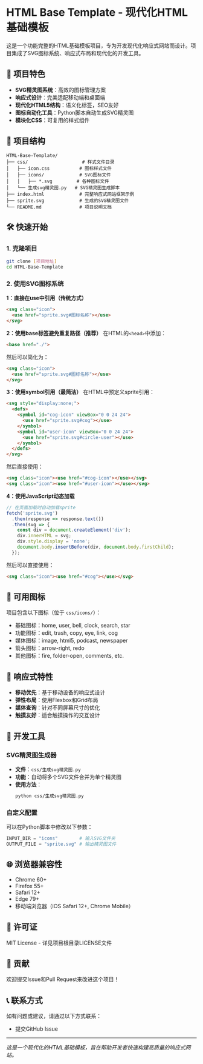 # HTML Base Template - 现代化HTML基础模板

这是一个功能完整的HTML基础模板项目，专为开发现代化响应式网站而设计。项目集成了SVG图标系统、响应式布局和现代化的开发工具。

## 🚀 项目特色

- **SVG精灵图系统**：高效的图标管理方案
- **响应式设计**：完美适配移动端和桌面端
- **现代化HTML5结构**：语义化标签，SEO友好
- **图标自动化工具**：Python脚本自动生成SVG精灵图
- **模块化CSS**：可复用的样式组件

## 📁 项目结构

```
HTML-Base-Template/
├── css/                    # 样式文件目录
│   ├── icon.css           # 图标样式文件
│   ├── icons/             # SVG图标文件
│   │   ├── *.svg         # 各种图标文件
│   └── 生成svg精灵图.py   # SVG精灵图生成脚本
├── index.html             # 完整响应式网站框架示例
├── sprite.svg             # 生成的SVG精灵图文件
└── README.md              # 项目说明文档
```

## 🛠️ 快速开始

### 1. 克隆项目
```bash
git clone [项目地址]
cd HTML-Base-Template
```

### 2. 使用SVG图标系统

**1：直接在use中引用（传统方式）**
```html
<svg class="icon">
  <use href="sprite.svg#图标名称"></use>
</svg>
```

**2：使用base标签避免重复路径（推荐）**
在HTML的`<head>`中添加：
```html
<base href="./">
```
然后可以简化为：
```html
<svg class="icon">
  <use href="sprite.svg#图标名称"></use>
</svg>
```

**3：使用symbol引用（最简洁）**
在HTML中预定义sprite引用：
```html
<svg style="display:none;">
  <defs>
    <symbol id="cog-icon" viewBox="0 0 24 24">
      <use href="sprite.svg#cog"></use>
    </symbol>
    <symbol id="user-icon" viewBox="0 0 24 24">
      <use href="sprite.svg#circle-user"></use>
    </symbol>
  </defs>
</svg>
```
然后直接使用：
```html
<svg class="icon"><use href="#cog-icon"></use></svg>
<svg class="icon"><use href="#user-icon"></use></svg>
```

**4：使用JavaScript动态加载**
```javascript
// 在页面加载时自动加载sprite
fetch('sprite.svg')
  .then(response => response.text())
  .then(svg => {
    const div = document.createElement('div');
    div.innerHTML = svg;
    div.style.display = 'none';
    document.body.insertBefore(div, document.body.firstChild);
  });
```
然后可以直接使用：
```html
<svg class="icon"><use href="#cog"></use></svg>
```

## 🎨 可用图标

项目包含以下图标（位于 `css/icons/`）：
- 基础图标：home, user, bell, clock, search, star
- 功能图标：edit, trash, copy, eye, link, cog
- 媒体图标：image, html5, podcast, newspaper
- 箭头图标：arrow-right, redo
- 其他图标：fire, folder-open, comments, etc.

## 📱 响应式特性

- **移动优先**：基于移动设备的响应式设计
- **弹性布局**：使用Flexbox和Grid布局
- **媒体查询**：针对不同屏幕尺寸的优化
- **触摸友好**：适合触摸操作的交互设计

## 🔧 开发工具

### SVG精灵图生成器
- **文件**：`css/生成svg精灵图.py`
- **功能**：自动将多个SVG文件合并为单个精灵图
- **使用方法**：
  ```bash
  python css/生成svg精灵图.py
  ```

### 自定义配置
可以在Python脚本中修改以下参数：
```python
INPUT_DIR = "icons"        # 输入SVG文件夹
OUTPUT_FILE = "sprite.svg" # 输出精灵图文件
```

## 🌐 浏览器兼容性

- Chrome 60+
- Firefox 55+
- Safari 12+
- Edge 79+
- 移动端浏览器（iOS Safari 12+, Chrome Mobile）

## 📄 许可证

MIT License - 详见项目根目录LICENSE文件

## 🤝 贡献

欢迎提交Issue和Pull Request来改进这个项目！

## 📞 联系方式

如有问题或建议，请通过以下方式联系：
- 提交GitHub Issue

---

*这是一个现代化的HTML基础模板，旨在帮助开发者快速构建高质量的响应式网站。*